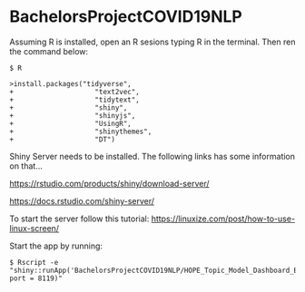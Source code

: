 # BachelorsProjectCOVID19NLP

Assuming R is installed, open an R sesions typing R in the terminal. Then ren the command below:


```
$ R

>install.packages("tidyverse",
+                    "text2vec",
+                    "tidytext",
+                    "shiny",
+                    "shinyjs",
+                    "UsingR",
+                    "shinythemes",
+                    "DT")
```
Shiny Server needs to be installed. The following links has some information on that...

https://rstudio.com/products/shiny/download-server/

https://docs.rstudio.com/shiny-server/


To start the server follow this tutorial: https://linuxize.com/post/how-to-use-linux-screen/



Start the app by running: 

```
$ Rscript -e "shiny::runApp('BachelorsProjectCOVID19NLP/HOPE_Topic_Model_Dashboard_Bachelor', port = 8119)"
```
